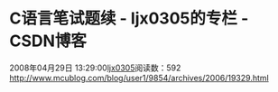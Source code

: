 # C语言笔试题续 - ljx0305的专栏 - CSDN博客
2008年04月29日 13:29:00[ljx0305](https://me.csdn.net/ljx0305)阅读数：592
                http://www.mcublog.com/blog/user1/9854/archives/2006/19329.html            
